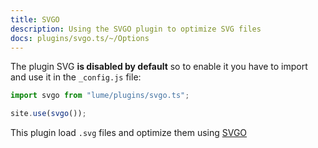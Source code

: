 ```yaml
---
title: SVGO
description: Using the SVGO plugin to optimize SVG files
docs: plugins/svgo.ts/~/Options
---
```


The plugin SVG **is disabled by default** so to enable it you have to import and
use it in the `_config.js` file:

```js
import svgo from "lume/plugins/svgo.ts";

site.use(svgo());
```

This plugin load `.svg` files and optimize them using
[SVGO](https://github.com/svg/svgo)

